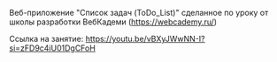Веб-приложение "Список задач (ToDo_List)" сделанное по уроку от школы разработки ВебКадеми (https://webcademy.ru/)

Ссылка на занятие: https://youtu.be/vBXyJWwNN-I?si=zFD9c4iU01DgCFoH

